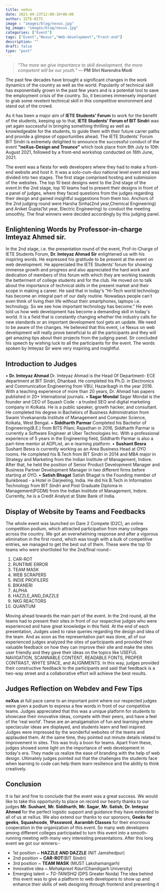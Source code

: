```yaml
---
title: neXus 
date: 2021-09-23T12:00:10+06:00
author: IETE-BITS
image : "images/blog/nexus.jpg"
bg_image: "images/blog/nexus.jpg"
categories: ["Event"]
tags: ["Event","Nexus","Web-development","Front-end"]
description: ""
draft: false
type: "post"
---
```


>_"The more we give importance to skill development, the more competent will be our youth."_
—  **PM Shri Narendra Modi**

The past few decades have brought a significant changes in the work dynamics of the country as well as the world. Popularity of technical skill has exponentially grown in the past few years and is a potential tool to save the employment crisis of the country. So, it becomes immensely important to grab some revelent technical skill in this competitive environment and stand out of the crowd.

As it has been a major aim of **IETE Students' Forum** to work for the benefit of the students, keeping up to that, **IETE Students' Forum of BIT Sindri** was yet again successful in bringing something thrilling as well as knowledgeable for the students, to guide them with their future carrer paths and provide a glimpse of opportunities ahead. The IETE Students' Forum BIT Sindri is extremely delighted to announce the successful conduct of the event **"neXus-Design and Trounce"** which took place from 8th July to 10th August 2021, followed by a front-end workshop conducted on 16th June, 2021. 

The event was a fiesta for web developers where they had to make a front-end website and host it. It was a solo-cum-duo national level event and was divided into two stages. The first stage comprised hosting and submission of the websites. The top 10 best designs went to the 2nd stage of the event.In the 2nd stage, top 10 teams had to present their designs in front of a panel of judges, where they faced questions from the judges regarding their design and gained insightful suggestions from them too. Anchors of the 2nd judging round were Harsha Sinha(2nd year,Chemical Engineering) and Aniket Gupta(1st year, Electric Engineering) to conduct the meeting smoothly. The final winners were decided accordingly by this judging panel. 

## **Enlightening Words by Professor-in-charge Imteyaz Ahmed sir.**

In the 2nd stage, i.e. the presentation round of the event, Prof-in-Charge of IETE Students
Forum, **Dr. Imteyaz Ahmad Sir** enlightened us with his inspiring words. He expressed his
gratitude to be present at the event on web development. He appreciated the IETE Students’
forum for showing immense growth and progress and also appreciated the hard work and
dedication of members of this forum with which they are working towards the betterment of
college students and for the club. He moved on to talk about the importance of technical skills in
the present market and their scope in making a career. He said that in today's “Hi-Tech world
technology has become an integral part of our daily routine. Nowadays people can't even think
of living their life without their smartphones, laptops i.e. technology. So we see how important
technology has become.” He even told us how web development has become a demanding skill
in today's world. It is a field that is constantly changing whether the industry calls for new
standards or an important development tool gets an update. We need to be aware of the
changes.
He believed that this event, i.e Nexus on web development will really prove beneficial to all the
participants and they will get amazing tips about their projects from the judging panel.
Sir concluded his speech by wishing luck to all the participants for the event. The words spoken
by Imteyaz Sir were very inspiring and insightful.

## **Introduction to Judges**

• **Dr. Imteyaz Ahmad**
Dr. Imteyaz Ahmad is the Head Of Department- ECE department at BIT Sindri, Dhanbad. He
completed his Ph.D. in Electronics and Communication Engineering from VBU, Hazaribagh in
the year 2016. With a teaching experience of more than 20 years, Dr. Ahmad has papers
published in 20+ International journals.
• **Sagar Mondal**
Sagar Mondal is the founder and CEO of Squash Code - a trusted SEO and digital marketing
company in Kolkata. He is a public speaker, growth hacker, and consultant. He completed his
degree in Bachelors of Business Administration from Swami Vivekananda Institute of
Management and Computer Science, Kolkata, West Bengal.
• **Siddharth Parmar**
Completed his Bachelor of Engineering(B.E.) from BITS Pilani, Rajasthan in 2016, Siddharth
Parmar is currently a Software Engineer at Uber Technologies Inc. With a professional
experience of 5 years in the Engineering field, Siddharth Parmar is also a part-time mentor at
ADPList, an e-learning platform.
• **Sushant Besra**
Sushant Besra is currently working as an Area Business Head at OYO rooms. He completed his
B.Tech from BIT Sindri in 2014 and MBA major in Strategy and Marketing from the Indian
Institute of Management, Indore. After that, he held the position of Senior Product Development
Manager and Business Partner Development Manager in two different firms before starting at
OYO.
• **Satish Bhagat**
Satish Bhagat is the Founding member of Bunkbread - a Hotel in Darjeeling, India. He did his
B.Tech in Information Technology from BIT Sindri and Post Graduate Diploma in Management(PGDM) from the Indian Institute of Management, Indore. Currently, he is a Credit
Analyst at State Bank of India.

## **Display of Website by Teams and Feedbacks**

The whole event was launched on Dare 2 Compete (D2C), an online competition podium, which
attracted participation from many colleges across the country. We got an overwhelming
response and after a vigorous elimination in the first round, which was tough with a bulk of
competitive entries, we managed to get the best out of them. These were the top 10 teams who
were shortlisted for the 2nd/final round:-

1. CAR-ROT
2. RUNTIME ERROR
3. TEAM MASK
4. WEB SCRAPERS
5. INDIE PROFILERS
6. BIKANERI
7. ALPHA
8. HAZZLE_AND_DAZZLE
9. NKG REACTORS
10. QUANTUM

Moving ahead towards the main part of the event. In the 2nd round, all the teams had to present
their sites in front of our respective judges who were experienced and have great knowledge in
this field. At the end of each presentation, Judges used to raise queries regarding the design
and idea of the team. And as soon as the representation part was done, all of our experienced
judges analyzed the sites of participants and provided their valuable feedback on how they can
improve their site and make the sites user friendly and they gave their ideas on the topics like
USEFUL NAVIGATION, SCANNABLE CONTENT, READABLE FONTS, PROPER CONTRAST,
WHITE SPACE, and ALIGNMENTS. In this way, judges provided their constructive feedback to
the participants and said that feedback is a two-way street and a collaborative effort will achieve
the best results.

## **Judges Reflection on Webdev and Few Tips**

**neXus** at full pace came to an important point where our respected judges were given a podium
to express a few words in front of our competitive teams. Judges appreciated that this was a 
unique platform for students to showcase their innovative ideas, compete with their peers, and
have a feel of the ‘real world’. These are an amalgamation of fun and learning where
spectacular ideas are displayed, and students learn and feel inspired. Judges were impressed
by the wonderful websites of the teams and applauded them. At the same time, they pointed out
minute details related to improvement in sites. This was truly a boon for teams. Apart from
these, judges showed some light on the importance of web development in today's era. They
made us realize the ease of branding with the help of web design.
Ultimately judges pointed out that the challenges the students face when learning to code can
help them learn resilience and the ability to think creatively.

## **Conclusion**

It is fair and fine to conclude that the event was a great success.
We would like to take this opportunity to place on record our hearty thanks to our judges 
**Mr. Sushant**, **Mr. Siddharth**, **Mr. Sagar**, **Mr. Satish**, **Dr. Imteyaz Ahmed** for the perfect logistic support
and guidance they have extended to all of us at neXus.
We also extend our thanks to our sponsors, **Geeks for geeks**, **Squashcode**, **1Password**,
**Aarambh Classes** for their enormous cooperation in the organization of this event.
So many web developers among different colleges participated to turn this event into a
smooth-running meeting with many very interesting presentations.
After this long event we got our winners:-
- 1st position ~ **HAZZLE AND DAZZLE** (NIT Jamshedpur)
- 2nd position ~ **CAR-ROT**(BIT Sindri)
- 3rd position ~ **TEAM MASK** (MUST Lakshamangarh)
- Innovative idea ~ *Mehakpreet Kaur*(Chandigarh University)
- Emerging talent ~ *TG-TANISHQ* (DPS Greater Noida)
The idea behind this event was to give a platform to web developers to show up and enhance
their skills of web designing through frontend and presenting it
